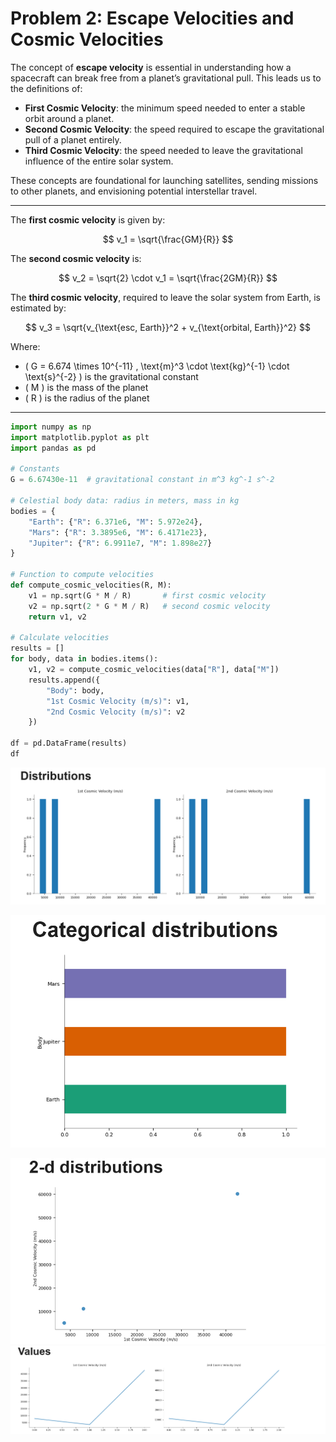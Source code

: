 # Problem 2: Escape Velocities and Cosmic Velocities

The concept of **escape velocity** is essential in understanding how a spacecraft can break free from a planet’s gravitational pull. This leads us to the definitions of:

- **First Cosmic Velocity**: the minimum speed needed to enter a stable orbit around a planet.
- **Second Cosmic Velocity**: the speed required to escape the gravitational pull of a planet entirely.
- **Third Cosmic Velocity**: the speed needed to leave the gravitational influence of the entire solar system.

These concepts are foundational for launching satellites, sending missions to other planets, and envisioning potential interstellar travel.

---

The **first cosmic velocity** is given by:

$$
v_1 = \sqrt{\frac{GM}{R}}
$$

The **second cosmic velocity** is:

$$
v_2 = \sqrt{2} \cdot v_1 = \sqrt{\frac{2GM}{R}}
$$

The **third cosmic velocity**, required to leave the solar system from Earth, is estimated by:

$$
v_3 = \sqrt{v_{\text{esc, Earth}}^2 + v_{\text{orbital, Earth}}^2}
$$

Where:

- \( G = 6.674 \times 10^{-11} \, \text{m}^3 \cdot \text{kg}^{-1} \cdot \text{s}^{-2} \) is the gravitational constant  
- \( M \) is the mass of the planet  
- \( R \) is the radius of the planet  

---

```python
import numpy as np
import matplotlib.pyplot as plt
import pandas as pd

# Constants
G = 6.67430e-11  # gravitational constant in m^3 kg^-1 s^-2

# Celestial body data: radius in meters, mass in kg
bodies = {
    "Earth": {"R": 6.371e6, "M": 5.972e24},
    "Mars": {"R": 3.3895e6, "M": 6.4171e23},
    "Jupiter": {"R": 6.9911e7, "M": 1.898e27}
}

# Function to compute velocities
def compute_cosmic_velocities(R, M):
    v1 = np.sqrt(G * M / R)       # first cosmic velocity
    v2 = np.sqrt(2 * G * M / R)   # second cosmic velocity
    return v1, v2

# Calculate velocities
results = []
for body, data in bodies.items():
    v1, v2 = compute_cosmic_velocities(data["R"], data["M"])
    results.append({
        "Body": body,
        "1st Cosmic Velocity (m/s)": v1,
        "2nd Cosmic Velocity (m/s)": v2
    })

df = pd.DataFrame(results)
df
```
![alt text](image-7.png)

![alt text](image-8.png)


![alt text](image-9.png)
![alt text](image-11.png)







